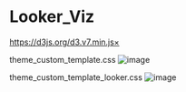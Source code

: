 # Looker_Viz


https://d3js.org/d3.v7.min.js×


theme_custom_template.css
![image](https://github.com/NatanBondarenko/Looker_Viz/assets/97616282/785a9ee8-e728-4e83-93dc-f6d580dc1f2e)

theme_custom_template_looker.css
![image](https://github.com/NatanBondarenko/Looker_Viz/assets/97616282/6b33ba36-e2c3-4030-9371-e65897873583)
